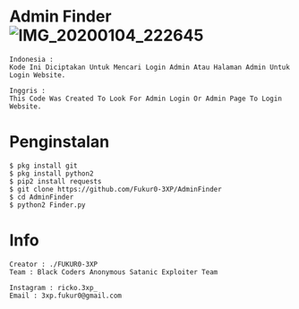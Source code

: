 # Admin Finder![IMG_20200104_222645](https://user-images.githubusercontent.com/59508497/71767699-64dff500-2f41-11ea-8b95-b33efa20bbce.JPG)


```
Indonesia :
Kode Ini Diciptakan Untuk Mencari Login Admin Atau Halaman Admin Untuk Login Website.
```
```
Inggris : 
This Code Was Created To Look For Admin Login Or Admin Page To Login Website.
```
# Penginstalan
```
$ pkg install git 
$ pkg install python2
$ pip2 install requests
$ git clone https://github.com/Fukur0-3XP/AdminFinder
$ cd AdminFinder
$ python2 Finder.py
```

# Info
```
Creator : ./FUKUR0-3XP
Team : Black Coders Anonymous Satanic Exploiter Team

Instagram : ricko.3xp_
Email : 3xp.fukur0@gmail.com
```
